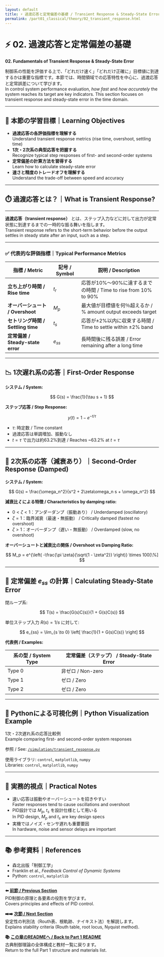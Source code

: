 ```yaml
---
layout: default
title: ⚡️ 過渡応答と定常偏差の基礎 / Transient Response & Steady-State Error
permalink: /part01_classical/theory/02_transient_response.html
---
```


# ⚡️ 02. 過渡応答と定常偏差の基礎  
**02. Fundamentals of Transient Response & Steady-State Error**

制御系の性能を評価する上で、「どれだけ速く」「どれだけ正確に」目標値に到達するかは重要な指標です。本節では、時間領域での応答特性を中心に、過渡応答と定常誤差について学びます。  
In control system performance evaluation, *how fast* and *how accurately* the system reaches its target are key indicators. This section focuses on transient response and steady-state error in the time domain.

---

## 🎯 本節の学習目標｜Learning Objectives

- **過渡応答の各評価指標を理解する**  
  Understand transient response metrics (rise time, overshoot, settling time)  
- **1次・2次系の典型応答を把握する**  
  Recognize typical step responses of first- and second-order systems  
- **定常偏差の計算方法を習得する**  
  Learn how to calculate steady-state error  
- **速さと精度のトレードオフを理解する**  
  Understand the trade-off between speed and accuracy

---

## ⏱️ 過渡応答とは？｜What is Transient Response?

---

**過渡応答（transient response）** とは、ステップ入力などに対して出力が定常状態に到達するまでの一時的な振る舞いを指します。  
Transient response refers to the short-term behavior before the output settles in steady state after an input, such as a step.

---

### ✅ 代表的な評価指標｜Typical Performance Metrics

| 指標 / Metric | 記号 / Symbol | 説明 / Description |
|---------------|--------------|--------------------|
| **立ち上がり時間 / Rise time** | $t_r$ | 応答が10%〜90%に達するまでの時間 / Time to rise from 10% to 90% |
| **オーバーシュート / Overshoot** | $M_p$ | 最大値が目標値を何％超えるか / % amount output exceeds target |
| **セトリング時間 / Settling time** | $t_s$ | 応答が±2%以内に収束する時間 / Time to settle within ±2% band |
| **定常偏差 / Steady-state error** | $e_{ss}$ | 長時間後に残る誤差 / Error remaining after a long time |

---

## 📉 1次遅れ系の応答｜First-Order Response

**システム / System:**

$$
G(s) = \frac{1}{\tau s + 1}
$$

**ステップ応答 / Step Response:**

$$
y(t) = 1 - e^{-t/\tau}
$$

- $\tau$: 時定数 / Time constant  
- 過渡応答は単調増加、振動なし  
- $t = \tau$ で出力は約63.2%到達 / Reaches ~63.2% at $t=\tau$

---

## 🎯 2次系の応答（減衰あり）｜Second-Order Response (Damped)

**システム / System:**

$$
G(s) = \frac{\omega_n^2}{s^2 + 2\zeta\omega_n s + \omega_n^2}
$$

**減衰比 $\zeta$ による特徴 / Characteristics by damping ratio:**

- $0 < \zeta < 1$：アンダーダンプ（振動あり） / Underdamped (oscillatory)  
- $\zeta = 1$：臨界減衰（最速・無振動） / Critically damped (fastest no overshoot)  
- $\zeta > 1$：オーバーダンプ（遅い・無振動） / Overdamped (slow, no overshoot)

**オーバーシュートと減衰比の関係 / Overshoot vs Damping Ratio:**

$$
M_p = e^{\left( -\frac{\pi \zeta}{\sqrt{1 - \zeta^2}} \right)} \times 100[\%]
$$

---

## 🎯 定常偏差 $e_{ss}$ の計算｜Calculating Steady-State Error

閉ループ系:

$$
T(s) = \frac{G(s)C(s)}{1 + G(s)C(s)}
$$

単位ステップ入力 $R(s) = 1/s$ に対して:

$$
e_{ss} = \lim_{s \to 0} \left[ \frac{1}{1 + G(s)C(s)} \right]
$$

**代表例 / Examples:**

| 系の型 / System Type | 定常偏差（ステップ） / Steady-State Error |
|----------------------|-------------------------------------------|
| Type 0 | 非ゼロ / Non-zero |
| Type 1 | ゼロ / Zero |
| Type 2 | ゼロ / Zero |

---

## 🧪 Pythonによる可視化例｜Python Visualization Example

1次・2次遅れ系の応答比較例  
Example comparing first- and second-order system responses  

参照 / See: [`/simulation/transient_response.py`](../simulation/transient_response.py)  

使用ライブラリ: `control`, `matplotlib`, `numpy`  
Libraries: `control`, `matplotlib`, `numpy`

---

## 💬 実務的視点｜Practical Notes

- 速い応答は振動やオーバーシュートを招きやすい  
  Faster responses tend to cause oscillations and overshoot  
- PID設計では $M_p$, $t_s$ を設計仕様として用いる  
  In PID design, $M_p$ and $t_s$ are key design specs  
- 実機ではノイズ・センサ遅れも重要要因  
  In hardware, noise and sensor delays are important

---

## 📚 参考資料｜References

- 森北出版「制御工学」  
- Franklin et al., *Feedback Control of Dynamic Systems*  
- Python: `control`, `matplotlib`

---

**⬅️ [前節 / Previous Section](./01_pid_control.md)**  
PID制御の原理と各要素の役割を学びます。  
Covers principles and effects of PID control.

**➡️➡️ [次節 / Next Section](./03_stability_methods.md)**  
安定性の判別法（Routh表、根軌跡、ナイキスト法）を解説します。  
Explains stability criteria (Routh table, root locus, Nyquist method).

**📚 [この章のREADMEへ / Back to Part 1 README](../README.md)**  
古典制御理論の全体構成と教材一覧に戻ります。  
Return to the full Part 1 structure and materials list.
